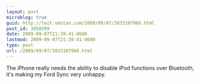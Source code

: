 ```yaml
---
layout: post
microblog: true
guid: http://twit.vmstan.com/2009/09/07/3833107966.html
post_id: 3050399
date: 2009-09-07T21:39:41-0600
lastmod: 2009-09-07T21:39:41-0600
type: post
url: /2009/09/07/3833107966.html
---
```

The iPhone really needs the ability to disable iPod functions over Bluetooth, it's making my Ford Sync very unhappy.
